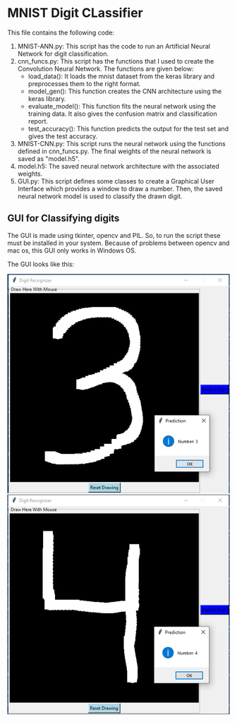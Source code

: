 # MNIST Digit CLassifier #
This file contains the following code:
1. MNIST-ANN.py: This script has the code to run an Artificial Neural Network for digit classification.
2. cnn_funcs.py: This script has the functions that I used to create the Convolution Neural Network. The functions are given below:
	- load_data(): It loads the mnist dataset from the keras library and preprocesses them to the right format.
	- model_gen(): This function creates the CNN architecture using the keras library.
	- evaluate_model(): This function fits the neural network using the training data. It also gives the confusion matrix and classification report.
	- test_accuracy(): This function predicts the output for the test set and gives the test accuracy.
3. MNIST-CNN.py: This script runs the neural network using the functions defined in cnn_funcs.py. The final weights of the neural network is saved as "model.h5".
4. model.h5: The saved neural network architecture with the associated weights.
5. GUI.py: This script defines some classes to create a Graphical User Interface which provides a window to draw a number. Then, the saved neural network model is used to classify the drawn digit.

## GUI for Classifying digits ##
The GUI is made using tkinter, opencv and PIL. So, to run the script these must be installed in your system. Because of problems between opencv and mac os, this GUI only works in Windows OS.

The GUI looks like this:

![](https://github.com/HRishabh11/MNIST/blob/master/img1.png)
![](https://github.com/HRishabh11/MNIST/blob/master/img2.png)
